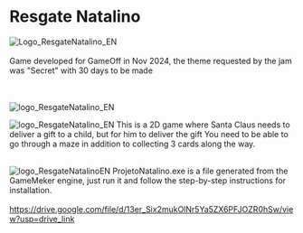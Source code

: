 # Resgate Natalino
![Logo_ResgateNatalino_EN](https://github.com/MatheusLastoria/ResgateNatalino/blob/main/Logo_ResgateNatalino_EN.png)
<br><br>
Game developed for GameOff in Nov 2024, the theme requested by the jam was "Secret" with 30 days to be made

<br><br>
![logo_ResgateNatalino_EN](https://github.com/MatheusLastoria/ResgateNatalino/blob/main/ResgateNatalino_JogarEN.png)

![logo_ResgateNatalino_EN](https://github.com/MatheusLastoria/ResgateNatalino/blob/main/ResgateNatalino_Jogar2.png)
This is a 2D game where Santa Claus needs to deliver a gift to a child, but for him to deliver the gift 
You need to be able to go through a maze in addition to collecting 3 cards along the way.
<br><br>


![logo_ResgateNatalinoEN](https://github.com/MatheusLastoria/ResgateNatalino/blob/main/ResgateNatalino_CreditosEN.png)
ProjetoNatalino.exe is a file generated from the GameMeker engine, just run it and follow the step-by-step instructions for installation.
<br><br>
https://drive.google.com/file/d/13er_Six2mukOlNr5Ya5ZX6PFJOZR0hSw/view?usp=drive_link
